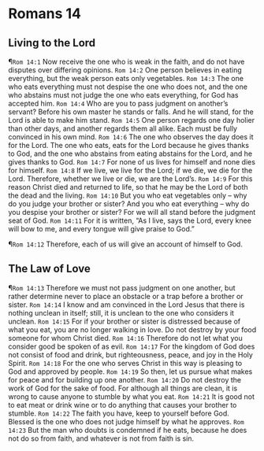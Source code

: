 # Romans 14

## Living to the Lord
¶`Rom 14:1` Now receive the one who is weak in the faith, and do not have disputes over differing opinions.
`Rom 14:2` One person believes in eating everything, but the weak person eats only vegetables.
`Rom 14:3` The one who eats everything must not despise the one who does not, and the one who abstains must not judge the one who eats everything, for God has accepted him.
`Rom 14:4` Who are you to pass judgment on another’s servant? Before his own master he stands or falls. And he will stand, for the Lord is able to make him stand.
`Rom 14:5` One person regards one day holier than other days, and another regards them all alike. Each must be fully convinced in his own mind.
`Rom 14:6` The one who observes the day does it for the Lord. The one who eats, eats for the Lord because he gives thanks to God, and the one who abstains from eating abstains for the Lord, and he gives thanks to God.
`Rom 14:7` For none of us lives for himself and none dies for himself.
`Rom 14:8` If we live, we live for the Lord; if we die, we die for the Lord. Therefore, whether we live or die, we are the Lord’s.
`Rom 14:9` For this reason Christ died and returned to life, so that he may be the Lord of both the dead and the living.
`Rom 14:10` But you who eat vegetables only – why do you judge your brother or sister? And you who eat everything – why do you despise your brother or sister? For we will all stand before the judgment seat of God.
`Rom 14:11` For it is written, “As I live, says the Lord, every knee will bow to me, and every tongue will give praise to God.”

¶`Rom 14:12` Therefore, each of us will give an account of himself to God.

## The Law of Love
¶`Rom 14:13` Therefore we must not pass judgment on one another, but rather determine never to place an obstacle or a trap before a brother or sister.
`Rom 14:14` I know and am convinced in the Lord Jesus that there is nothing unclean in itself; still, it is unclean to the one who considers it unclean.
`Rom 14:15` For if your brother or sister is distressed because of what you eat, you are no longer walking in love. Do not destroy by your food someone for whom Christ died.
`Rom 14:16` Therefore do not let what you consider good be spoken of as evil.
`Rom 14:17` For the kingdom of God does not consist of food and drink, but righteousness, peace, and joy in the Holy Spirit.
`Rom 14:18` For the one who serves Christ in this way is pleasing to God and approved by people.
`Rom 14:19` So then, let us pursue what makes for peace and for building up one another.
`Rom 14:20` Do not destroy the work of God for the sake of food. For although all things are clean, it is wrong to cause anyone to stumble by what you eat.
`Rom 14:21` It is good not to eat meat or drink wine or to do anything that causes your brother to stumble.
`Rom 14:22` The faith you have, keep to yourself before God. Blessed is the one who does not judge himself by what he approves.
`Rom 14:23` But the man who doubts is condemned if he eats, because he does not do so from faith, and whatever is not from faith is sin.
